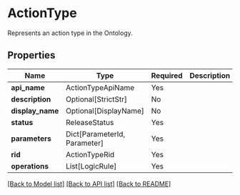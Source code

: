 # ActionType

Represents an action type in the Ontology.

## Properties
| Name | Type | Required | Description |
| ------------ | ------------- | ------------- | ------------- |
**api_name** | ActionTypeApiName | Yes |  |
**description** | Optional[StrictStr] | No |  |
**display_name** | Optional[DisplayName] | No |  |
**status** | ReleaseStatus | Yes |  |
**parameters** | Dict[ParameterId, Parameter] | Yes |  |
**rid** | ActionTypeRid | Yes |  |
**operations** | List[LogicRule] | Yes |  |


[[Back to Model list]](../../../README.md#models-v2-link) [[Back to API list]](../../../README.md#documentation-for-api-endpoints) [[Back to README]](../../../README.md)
